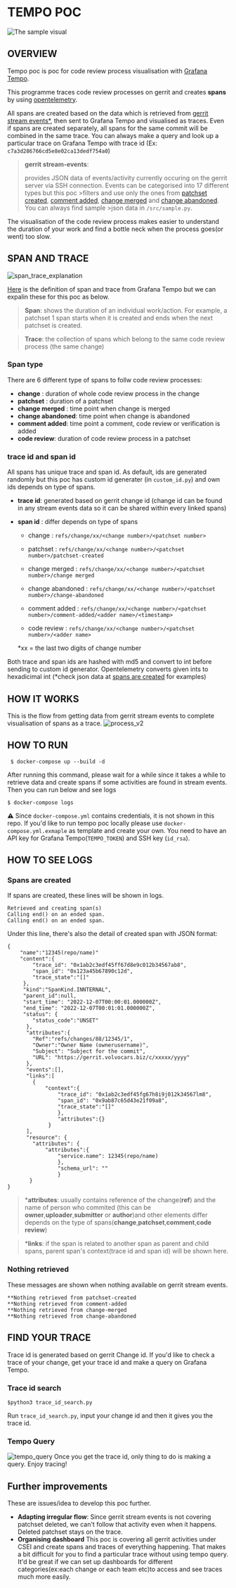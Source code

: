 # TEMPO POC 
![The sample visual](https://user-images.githubusercontent.com/114480431/205316264-90e1306d-a086-4ae3-8a2b-5bd9f7698208.png)
## OVERVIEW 
Tempo poc is poc for code review process visualisation with [Grafana Tempo](https://grafana.com/docs/tempo/latest/).

This programme traces code review processes on gerrit and creates **spans** by using [opentelemetry](https://opentelemetry.io/docs/instrumentation/python/).

All spans are created based on the data which is retrieved from [gerrit stream events*](https://gerrit.volvocars.biz/Documentation/cmd-stream-events.html), then sent to Grafana Tempo and visualised as traces. 
Even if spans are created separately, all spans for the same commit will be combined in the same trace. You can always make a query and look up a particular trace on Grafana Tempo with trace id (Ex: `c7a3d286766cd5e8e02ca13dedf754a0`)

>**gerrit stream-events**: 
>
>provides JSON data of events/activity currently occuring on the gerrit server via SSH connection. Events can be categorised into 17 different types but this poc >filters and use only the ones from [patchset created](https://gerrit.volvocars.biz/Documentation/cmd-stream-events.html#_patchset_created), [comment added](https://gerrit.volvocars.biz/Documentation/cmd-stream-events.html#_comment_added), [change merged](https://gerrit.volvocars.biz/Documentation/cmd-stream-events.html#_change_merged) and [change abandoned](https://gerrit.volvocars.biz/Documentation/cmd-stream-events.html#_change_abandoned). You can always find sample >json data in `/src/sample.py`. 


The visualisation of the code review process makes easier to understand the duration of your work and find a bottle neck when the process goes(or went) too slow.  

## SPAN AND TRACE 
![span_trace_explanation](https://user-images.githubusercontent.com/114480431/206401083-ceab2702-4bdb-4015-933d-512b0954be25.png)

[Here](https://grafana.com/docs/tempo/latest/getting-started/traces/) is the definition of span and trace from Grafana Tempo but we can expalin these for this poc as below. 

>**Span**: shows the duration of an individual work/action. 
For example, a patchset 1 span starts when it is created and ends when the next patchset is created.

>**Trace**: the collection of spans which belong to the same code review process (the same change) 

### Span type
There are 6 different type of spans to follw code review processes:  
 - **change** : duration of whole code review process in the change
 - **patchset** : duration of a patchset 
 - **change merged** : time point when change is merged 
 - **change abandoned**: time point when change is abandoned
 - **comment added**: time point a comment, code review or verification is added 
 - **code review**: duration of code review process in a patchset 
 
### trace id and span id 
All spans has unique trace and span id. 
As default, ids are generated randomly but this poc has custom id generater (in `custom_id.py`) and own ids depends on type of spans.  

 - **trace id**: generated based on gerrit change id (change id can be found in any stream events data so it can be shared within every linked spans) 
 - **span id** : differ depends on type of spans
 
     - change : `refs/change/xx/<change number>/<patchset number>`
        
     - patchset : `refs/change/xx/<change number>/<patchset number>/patchset-created`
        
     - change merged : `refs/change/xx/<change number>/<patchset number>/change merged`
        
     - change abandoned : `refs/change/xx/<change number>/<patchset number>/change-abandoned`
        
     - comment added : `refs/change/xx/<change number>/<patchset number>/comment-added/<adder name>/<timestamp>`
        
     - code review : `refs/change/xx/<change number>/<patchset number>/<adder name>`
    
    *xx = the last two digits of change number 

Both trace and span ids are hashed with md5 and convert to int before sending to custom id generator. 
Opentelemetry converts given ints to hexadicimal int (*check json data at [spans are created](#spans-are-created) for examples)  
    
## HOW IT WORKS 
This is the flow from getting data from gerrit stream events to complete visualisation of spans as a trace. 
![process_v2](https://user-images.githubusercontent.com/114480431/206720422-8ad9bc40-1e73-4f90-9538-f22cf46c9cf4.png)

## HOW TO RUN 
```shell
 $ docker-compose up --build -d 
```
After running this command, please wait for a while since it takes a while to retrieve data and create spans if some activities are found in stream events. 
Then you can run below and see logs 
```shell
$ docker-compose logs 
```
⚠️ Since `docker-compose.yml` contains credentials, it is not shown in this repo.
If you'd like to run tempo poc locally please use `docker-compose.yml.exmaple` as template and create your own. You need to have an API key for Grafana Tempo(`TEMPO_TOKEN`) and SSH key (`id_rsa`).  

## HOW TO SEE LOGS 
### Spans are created
If spans are created, these lines will be shown in logs. 
```
Retrieved and creating span(s)
Calling end() on an ended span.
Calling end() on an ended span.
```

Under this line, there's also the detail of created span with JSON format:
```
{
    "name":"12345(repo/name)"
    "content":{
        "trace_id": "0x1ab2c3edf45ff67d8e9c012b34567ab8",
        "span_id": "0x123a45b67890c12d",
        "trace_state":"[]"
     },
     "kind":"SpanKind.INNTERNAL",
     "parent_id":null,
     "start_time": "2022-12-07T00:00:01.000000Z",
     "end_time": "2022-12-07T00:01:01.000000Z",
     "status": {
        "status_code":"UNSET"
      },
      "attributes":{
        "Ref":"refs/changes/88/12345/1",
        "Owner":"Owner Name (ownerusername)",
        "Subject": "Subject for the commit",
        "URL": "https://gerrit.volvocars.biz/c/xxxxx/yyyy"
      },
      "events":[],
      "links":[
        {
            "context":{
                "trace_id": "0x1ab2c3edf45fg67h8i9j012k34567lm8",
                "span_id": "0x9ab87c65d43e21f09a8",
                "trace_state":"[]"
                },
                "attributes":{}
             }
      ],
      "resource": {
        "attributes": {
            "attributes":{
                "service.name": 12345(repo/name)
                },
                "schema_url": ""
                }
       }
}             
```
>***attributes**: usually contains reference of the change(**ref**) and the name of person who commited (this can be **owner**,**uploader**,**submitter** or **author**)and other elements differ depends on the type of spans(**change**,**patchset**,**comment**,**code review**)
       
>***links**: if the span is related to another span as parent and child spans, parent span's context(trace id and span id) will be shown here. 

### Nothing retrieved     
These messages are shown when nothing available on gerrit stream events.  
```
**Nothing retrieved from patchset-created
**Nothing retrieved from comment-added
**Nothing retrieved from change-merged
**Nothing retrieved from change-abandoned
```

## FIND YOUR TRACE 
Trace id is generated based on gerrit Change id. 
If you'd like to check a trace of your change, get your trace id and make a query on Grafana Tempo. 
### Trace id search
```
$python3 trace_id_search.py 
```
Run `trace_id_search.py`, input your change id and then it gives you the trace id. 

### Tempo Query 
![tempo_query](https://user-images.githubusercontent.com/114480431/206408849-48651444-5194-45ca-931a-7d2d715a96c1.png)
Once you get the trace id, only thing to do is making a query. 
Enjoy tracing! 


## Further improvements
These are issues/idea to develop this poc further.
- **Adapting irregular flow**:
Since gerrit stream events is not covering patchset deleted, we can't follow that activity even when it happens. Deleted patchset stays on the trace. 
- **Organising dashboard**
This poc is covering all gerrit activities under CSEI and create spans and traces of everything happening. That makes a bit difficult for you to find a particular trace without using tempo query. It'd be great if we can set up dashboards for different categories(ex:each change or each team etc)to access and see traces much more easily.   


